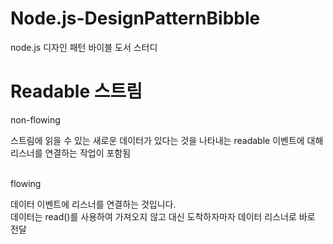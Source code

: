 # Node.js-DesignPatternBibble
node.js 디자인 패턴 바이블 도서 스터디


<h1>Readable 스트림</h1>

non-flowing <br>

스트림에 읽을 수 있는 새로운 데이터가 있다는 것을 나타내는 readable 이벤트에 대해 리스너를 연결하는 작업이 포함됨<br><br>

flowing<br>

데이터 이벤트에 리스너를 연결하는 것입니다.<br>
데이터는 read()를 사용하여 가져오지 않고 대신 도착하자마자 데이터 리스너로 바로 전달<br>